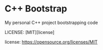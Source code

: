 C++ Bootstrap
=============

My personal C++ project bootstrapping code

LICENSE: [MIT][license]

license: https://opensource.org/licenses/MIT
